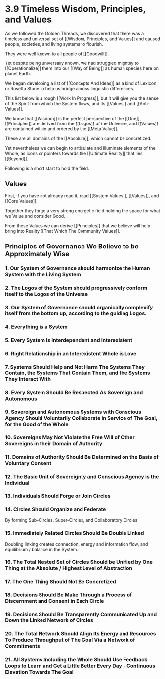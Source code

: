 # 3.9 Timeless Wisdom, Principles, and Values
As we followed the Golden Threads, we discovered that there was a timeless and universal set of [[Wisdom, Principles, and Values]] and caused people, societies, and living systems to flourish. 

They were well known to all people of [[Goodwill]]. 

Yet despite being universally known, we had struggled mightily to [[Operationalize]] them into our [[Way of Being]] as human species here on planet Earth. 

We began developing a list of [[Concepts And Ideas]] as a kind of Lexicon or Rosetta Stone to help us bridge across linguistic differences. 

This list below is a rough [[Work In Progress]], but it will give you the sense of the Spirit from which the System flows, and its [[Values]] and [[Anti-Values]]. 

We know that [[Wisdom]] is the perfect perspective of the [[One]], [[Principles]] are derived from the [[Logos]] of the Universe, and [[Values]] are contained within and ordered by the [[Meta Value]]. 

These are all domains of the [[Absolute]], which cannot be concretized. 

Yet nevertheless we can begin to articulate and illuminate elements of the Whole, as icons or pointers towards the [[Ultimate Reality]] that lies [[Beyond]]. 

Following is a short start to hold the field. 

## Values 
First, if you have not already read it, read [[System Values]], [[Values]], and [[Core Values]]. 

Together they forge a very strong energetic field holding the space for what we Value and consider Good. 

From these Values we can derive [[Principles]] that we believe will help bring into Reality [[That Which The Community Values]]. 

## Principles of Governance We Believe to be Approximately Wise

### 1. Our System of Governance should harmonize the Human System with the Living System 

### 2. The Logos of the System should progressively conform itself to the Logos of the Universe 

### 3. Our System of Governance should organically complexify itself from the bottom up, according to the guiding Logos. 

### 4. Everything is a System 

### 5. Every System is Interdependent and Interexistent 

### 6. Right Relationship in an Interexistent Whole is Love

### 7. Systems Should Help and Not Harm The Systems They Contain, the Systems That Contain Them, and the Systems They Interact With

### 8. Every System Should Be Respected As Sovereign and Autonomous  

### 9. Sovereign and Autonomous Systems with Conscious Agency Should Voluntarily Collaborate in Service of The Goal, for the Good of the Whole 

### 10. Sovereigns May Not Violate the Free Will of Other Sovereigns in their Domain of Authority 

### 11. Domains of Authority Should Be Determined on the Basis of Voluntary Consent 

### 12.  The Basic Unit of Sovereignty and Conscious Agency is the Individual 

### 13. Individuals Should Forge or Join Circles 

### 14. Circles Should Organize and Federate 
By forming Sub-Circles, Super-Circles, and Collaboratory Circles  

### 15. Immediately Related Circles Should Be Double Linked 
Doubling linking creates connection, energy and information flow, and equilibrium / balance in the System. 

### 16. The Total Nested Set of Circles Should be Unified by One Thing at the Absolute / Highest Level of Abstraction 

### 17. The One Thing Should Not Be Concretized 

### 18. Decisions Should Be Make Through a Process of Discernment and Consent in Each Circle 

### 19. Decisions Should Be Transparently Communicated Up and Down the Linked Network of Circles 

### 20. The Total Network Should Align Its Energy and Resources To Produce Throughput of The Goal Via a Network of Commitments 

### 21. All Systems Including the Whole Should Use Feedback Loops to Learn and Get a Little Better Every Day - Continuous Elevation Towards The Goal 



